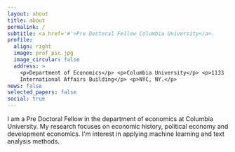 ```yaml
---
layout: about
title: about
permalink: /
subtitle: <a href='#'>Pre Doctoral Fellow Columbia University</a>.
profile:
  align: right
  image: prof_pic.jpg
  image_circular: false
  address: >
    <p>Department of Economics</p> <p>Columbia University</p> <p>1133
    International Affairs Building</p> <p>NYC, NY.</p>
news: false
selected_papers: false
social: true
---
```


I am a Pre Doctoral Fellow in the department of economics at Columbia University. My research focuses on economic history, political economy and development economics. I'm interest in applying machine learning and text analysis methods.

<!-- Put your address / P.O. box / other info right below your picture. You can also disable any these elements by editing `profile` property of the YAML header of your `_pages/about.md`. Edit `_bibliography/papers.bib` and Jekyll will render your [publications page](/al-folio/publications/) automatically. Link to your social media connections, too. This theme is set up to use [Font Awesome icons](http://fortawesome.github.io/Font-Awesome/) and [Academicons](https://jpswalsh.github.io/academicons/), like the ones below. Add your Facebook, Twitter, LinkedIn, Google Scholar, or just disable all of them. -->
